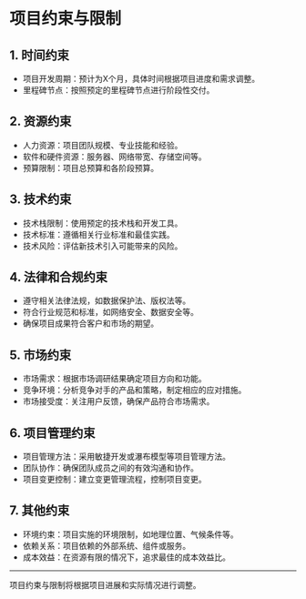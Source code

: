 # 项目约束与限制

## 1. 时间约束

- 项目开发周期：预计为X个月，具体时间根据项目进度和需求调整。
- 里程碑节点：按照预定的里程碑节点进行阶段性交付。

## 2. 资源约束

- 人力资源：项目团队规模、专业技能和经验。
- 软件和硬件资源：服务器、网络带宽、存储空间等。
- 预算限制：项目总预算和各阶段预算。

## 3. 技术约束

- 技术栈限制：使用预定的技术栈和开发工具。
- 技术标准：遵循相关行业标准和最佳实践。
- 技术风险：评估新技术引入可能带来的风险。

## 4. 法律和合规约束

- 遵守相关法律法规，如数据保护法、版权法等。
- 符合行业规范和标准，如网络安全、数据安全等。
- 确保项目成果符合客户和市场的期望。

## 5. 市场约束

- 市场需求：根据市场调研结果确定项目方向和功能。
- 竞争环境：分析竞争对手的产品和策略，制定相应的应对措施。
- 市场接受度：关注用户反馈，确保产品符合市场需求。

## 6. 项目管理约束

- 项目管理方法：采用敏捷开发或瀑布模型等项目管理方法。
- 团队协作：确保团队成员之间的有效沟通和协作。
- 项目变更控制：建立变更管理流程，控制项目变更。

## 7. 其他约束

- 环境约束：项目实施的环境限制，如地理位置、气候条件等。
- 依赖关系：项目依赖的外部系统、组件或服务。
- 成本效益：在资源有限的情况下，追求最佳的成本效益比。

---

项目约束与限制将根据项目进展和实际情况进行调整。